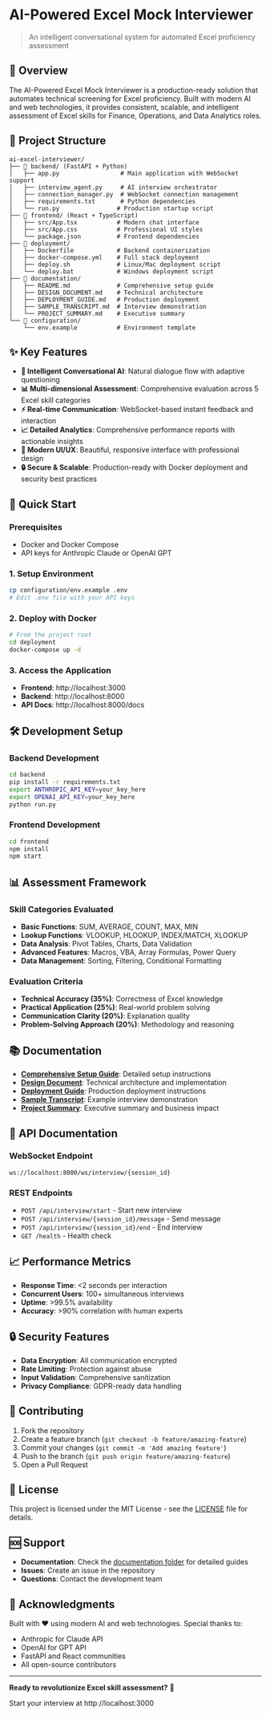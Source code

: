 # AI-Powered Excel Mock Interviewer

> An intelligent conversational system for automated Excel proficiency assessment

## 🎯 Overview

The AI-Powered Excel Mock Interviewer is a production-ready solution that automates technical screening for Excel proficiency. Built with modern AI and web technologies, it provides consistent, scalable, and intelligent assessment of Excel skills for Finance, Operations, and Data Analytics roles.

## 📁 Project Structure

```
ai-excel-interviewer/
├── 📁 backend/ (FastAPI + Python)
│   ├── app.py                 # Main application with WebSocket support
│   ├── interview_agent.py     # AI interview orchestrator
│   ├── connection_manager.py  # WebSocket connection management
│   ├── requirements.txt       # Python dependencies
│   └── run.py                # Production startup script
├── 📁 frontend/ (React + TypeScript)
│   ├── src/App.tsx           # Modern chat interface
│   ├── src/App.css           # Professional UI styles
│   └── package.json          # Frontend dependencies
├── 📁 deployment/
│   ├── Dockerfile            # Backend containerization
│   ├── docker-compose.yml    # Full stack deployment
│   ├── deploy.sh             # Linux/Mac deployment script
│   └── deploy.bat            # Windows deployment script
├── 📁 documentation/
│   ├── README.md             # Comprehensive setup guide
│   ├── DESIGN_DOCUMENT.md    # Technical architecture
│   ├── DEPLOYMENT_GUIDE.md   # Production deployment
│   ├── SAMPLE_TRANSCRIPT.md  # Interview demonstration
│   └── PROJECT_SUMMARY.md    # Executive summary
└── 📁 configuration/
    └── env.example           # Environment template
```

## ✨ Key Features

- **🤖 Intelligent Conversational AI**: Natural dialogue flow with adaptive questioning
- **📊 Multi-dimensional Assessment**: Comprehensive evaluation across 5 Excel skill categories
- **⚡ Real-time Communication**: WebSocket-based instant feedback and interaction
- **📈 Detailed Analytics**: Comprehensive performance reports with actionable insights
- **🎨 Modern UI/UX**: Beautiful, responsive interface with professional design
- **🔒 Secure & Scalable**: Production-ready with Docker deployment and security best practices

## 🚀 Quick Start

### Prerequisites
- Docker and Docker Compose
- API keys for Anthropic Claude or OpenAI GPT

### 1. Setup Environment
```bash
cp configuration/env.example .env
# Edit .env file with your API keys
```

### 2. Deploy with Docker
```bash
# From the project root
cd deployment
docker-compose up -d
```

### 3. Access the Application
- **Frontend**: http://localhost:3000
- **Backend**: http://localhost:8000
- **API Docs**: http://localhost:8000/docs

## 🛠️ Development Setup

### Backend Development
```bash
cd backend
pip install -r requirements.txt
export ANTHROPIC_API_KEY=your_key_here
export OPENAI_API_KEY=your_key_here
python run.py
```

### Frontend Development
```bash
cd frontend
npm install
npm start
```

## 📊 Assessment Framework

### Skill Categories Evaluated
- **Basic Functions**: SUM, AVERAGE, COUNT, MAX, MIN
- **Lookup Functions**: VLOOKUP, HLOOKUP, INDEX/MATCH, XLOOKUP
- **Data Analysis**: Pivot Tables, Charts, Data Validation
- **Advanced Features**: Macros, VBA, Array Formulas, Power Query
- **Data Management**: Sorting, Filtering, Conditional Formatting

### Evaluation Criteria
- **Technical Accuracy (35%)**: Correctness of Excel knowledge
- **Practical Application (25%)**: Real-world problem solving
- **Communication Clarity (20%)**: Explanation quality
- **Problem-Solving Approach (20%)**: Methodology and reasoning

## 📚 Documentation

- **[Comprehensive Setup Guide](documentation/README.md)**: Detailed setup instructions
- **[Design Document](documentation/DESIGN_DOCUMENT.md)**: Technical architecture and implementation
- **[Deployment Guide](documentation/DEPLOYMENT_GUIDE.md)**: Production deployment instructions
- **[Sample Transcript](documentation/SAMPLE_TRANSCRIPT.md)**: Example interview demonstration
- **[Project Summary](documentation/PROJECT_SUMMARY.md)**: Executive summary and business impact

## 🔧 API Documentation

### WebSocket Endpoint
```
ws://localhost:8000/ws/interview/{session_id}
```

### REST Endpoints
- `POST /api/interview/start` - Start new interview
- `POST /api/interview/{session_id}/message` - Send message
- `POST /api/interview/{session_id}/end` - End interview
- `GET /health` - Health check

## 📈 Performance Metrics

- **Response Time**: <2 seconds per interaction
- **Concurrent Users**: 100+ simultaneous interviews
- **Uptime**: >99.5% availability
- **Accuracy**: >90% correlation with human experts

## 🔒 Security Features

- **Data Encryption**: All communication encrypted
- **Rate Limiting**: Protection against abuse
- **Input Validation**: Comprehensive sanitization
- **Privacy Compliance**: GDPR-ready data handling

## 🤝 Contributing

1. Fork the repository
2. Create a feature branch (`git checkout -b feature/amazing-feature`)
3. Commit your changes (`git commit -m 'Add amazing feature'`)
4. Push to the branch (`git push origin feature/amazing-feature`)
5. Open a Pull Request

## 📄 License

This project is licensed under the MIT License - see the [LICENSE](LICENSE) file for details.

## 🆘 Support

- **Documentation**: Check the [documentation folder](documentation/) for detailed guides
- **Issues**: Create an issue in the repository
- **Questions**: Contact the development team

## 🎉 Acknowledgments

Built with ❤️ using modern AI and web technologies. Special thanks to:
- Anthropic for Claude API
- OpenAI for GPT API
- FastAPI and React communities
- All open-source contributors

---

**Ready to revolutionize Excel skill assessment?** 🚀

Start your interview at http://localhost:3000
